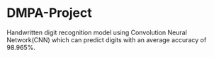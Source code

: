 # DMPA-Project
Handwritten digit recognition model using Convolution Neural Network(CNN) which can predict digits with an average accuracy of 98.965%.  
